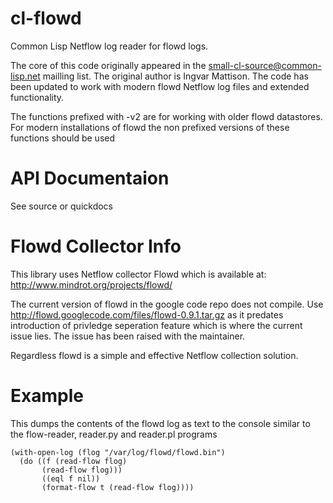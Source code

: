 cl-flowd
========

Common Lisp Netflow log reader for flowd logs. 

The core of this code originally appeared in the small-cl-source@common-lisp.net
mailling list. The original author is Ingvar Mattison. The code has been
updated to work with modern flowd Netflow log files and extended functionality.

The functions prefixed with -v2 are for working with older flowd datastores.
For modern installations of flowd the non prefixed versions of these functions 
should be used

API Documentaion
================
See source or quickdocs

Flowd Collector Info
====================
This library uses Netflow collector Flowd which is available at:
http://www.mindrot.org/projects/flowd/

The current version of flowd in the google code repo does not compile.
Use http://flowd.googlecode.com/files/flowd-0.9.1.tar.gz as it predates
introduction of privledge seperation feature which is where the current
issue lies. The issue has been raised with the maintainer. 

Regardless flowd is a simple and effective Netflow collection solution.


Example
=======

This dumps the contents of the flowd log as text to the console similar
to the flow-reader, reader.py and reader.pl programs

    (with-open-log (flog "/var/log/flowd/flowd.bin") 
      (do ((f (read-flow flog) 
           (read-flow flog))) 
           ((eql f nil)) 
           (format-flow t (read-flow flog))))
